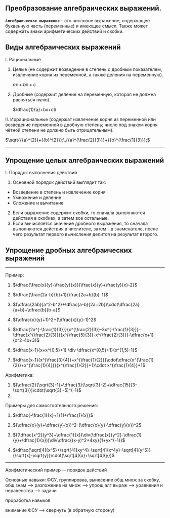 ## Преобразование алгебраических выражений.

**`Алгебраическое выражение`** - это числовое выражение, содержащее буквенную часть (переменные) и имеющее смысл. Также может содержать знаки арифметических действий и скобки.

## Виды алгебраических выражений
I. Рациональные

1) Целые (не содержит возведение в степень с дробным показателем, извлечение корня из переменной, а также деления на переменную).
   
   $ax+bx+c$
2) Дробные (содержит деление на переменную, которая не должна равняться нулю).
   
   $\dfrac{1}{a}+bx+c$ 

II. Иррациональные (содержат извлечение корня из переменной или возведение переменной в дробную степень; число под знаком корня чётной степени не должно быть отрицательным).

$\sqrt{{{a}^{2}}+{{b}^{2}}};\,{{a}^{\frac{2}{3}}}+{{b}^{\frac{1}{3}}};$

***
## Упрощение целых алгебраических выражений
















I. Порядок выполнения действий

1) Основной порядок действий выглядит так: 

- Возведение в степень и извлечение корня
- Умножение и деление
- Сложение и вычитание
  
2) Если выражение содержит скобки, то сначала выполняются действия в скобках, а затем все остальные.
3) Если вычисляется значение дробного выражения, то сначала выполняются действия в числителе, затем - в знаменателе, после чего результат первого вычисления делится на результат второго.


## Упрощение дробных алгебраических выражений











***


Пример:

1) $\dfrac{\frac{x}{y}-\frac{y}{x}}{\frac{x}{y}+\frac{y}{x}-2}$

2) $\dfrac{\frac{2a-b}{b}+1}{\frac{2a+b}{b}-1}$

3) $(\dfrac{2ab}{a^2-b^2}+\dfrac{a-b}{2a+2b})\cdot\dfrac{2a}{a+b}+\dfrac{b}{b-a}$

4) $(\dfrac{x}{y}+1)^2+(\dfrac{x}{y}-1)^2$

5) $\dfrac{2x^{-\frac{1}{3}}}{x^{\frac{2}{3}}-3x^{-\frac{1}{3}}}-\dfrac{x^{\frac{2}{3}}}{x^{\frac{5}{3}}-x^{\frac{2}{3}}}-\dfrac{x+1}{x^2-4x+3}$

6) $\dfrac{x-1}{x+x^{0,5}+1} \div \dfrac{x^{0,5}+1}{x^{1,5}-1}$
   
7) $\dfrac{x-1}{x^{\frac{3}{4}}+x^{\frac{1}{2}}}\cdot\dfrac{x^{\frac{1}{2}}+x^{\frac{1}{4}}}{x^{\frac{1}{2}}+1}\cdot x^{\frac{1}{4}}+1$

Арифметика:

1) $(\dfrac{2}{\sqrt{3}-1}+\dfrac{3}{\sqrt{3}-2}+\dfrac{15}{3-\sqrt{3}})\cdot(\sqrt{3}+5)^{-1}$
2) 

Примеры для самостоятельного решения:

1) $\dfrac{-\frac{1}{x}+1}{1+\frac{1}{x}}$

2) $(\dfrac{x}{y}+\dfrac{y}{x})^2-(\dfrac{x}{y}-\dfrac{y}{x})^2$

3) $((\dfrac{x^2}{y^3}+\dfrac{1}{x})\div(\dfrac{x}{y^2}-\dfrac{1}{y}+\dfrac{1}{x}))\div\dfrac{(x-y)^2+4xy}{1+yx^{-1}}$

4) $\dfrac{\sqrt[4]{x^5}+\sqrt[4]{xy^4}-\sqrt[4]{x^4y}-\sqrt[4]{y^5}}{\sqrt{x}-\sqrt{y}}\cdot(\sqrt[4]{x}+\sqrt[4]{y})$
















***

Арифметический пример -- порядок действий

Основные навыки: ФСУ, группировка, вынесение общ множ за скобку, общ знам --> разложение на множ --> упрощ алг выраж --> уравнения и неравенства --> задачи

проработка навыков

внимание ФСУ --> свернуть (в обратную сторону) 

